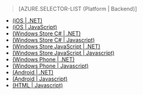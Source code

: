 ﻿> [AZURE.SELECTOR-LIST (Platform | Backend)]
- [(iOS | .NET)](/pt-br/documentation/articles/mobile-services-dotnet-backend-ios-call-custom-api/)
- [(iOS | JavaScript)](/pt-br/documentation/articles/mobile-services-ios-call-custom-api/)
- [(Windows Store C# | .NET)](/pt-br/documentation/articles/mobile-services-dotnet-backend-windows-store-dotnet-call-custom-api/)
- [(Windows Store C# | Javascript)](/pt-br/documentation/articles/mobile-services-windows-store-dotnet-call-custom-api/)
- [(Windows Store JavaScript | .NET)](/pt-br/documentation/articles/mobile-services-dotnet-backend-windows-store-javascript-call-custom-api/)
- [(Windows Store JavaScript | Javascript)](/pt-br/documentation/articles/mobile-services-windows-store-javascript-call-custom-api/)
- [(Windows Phone | .NET)](/pt-br/documentation/articles/mobile-services-dotnet-backend-windows-phone-call-custom-api/)
- [(Windows Phone | Javascript)](/pt-br/documentation/articles/mobile-services-windows-phone-call-custom-api/)
- [(Android | .NET)](/pt-br/documentation/articles/mobile-services-dotnet-backend-android-call-custom-api/)
- [(Android | Javascript)](/pt-br/documentation/articles/mobile-services-android-call-custom-api/)
- [(HTML | Javascript)](/pt-br/documentation/articles/mobile-services-html-call-custom-api/)

<!--HONumber=42-->
